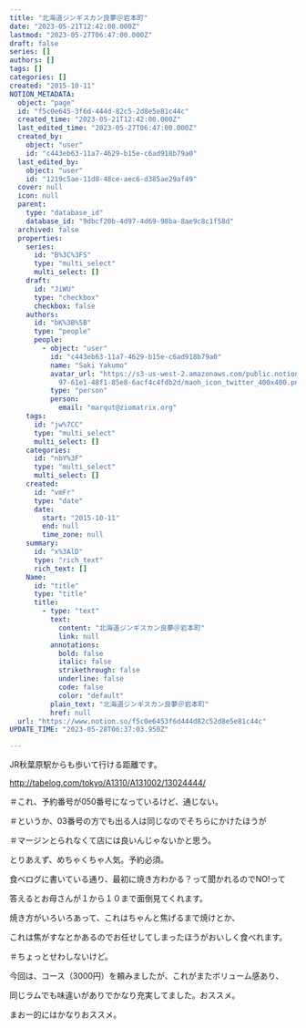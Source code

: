 ```yaml
---
title: "北海道ジンギスカン良夢＠岩本町"
date: "2023-05-21T12:42:00.000Z"
lastmod: "2023-05-27T06:47:00.000Z"
draft: false
series: []
authors: []
tags: []
categories: []
created: "2015-10-11"
NOTION_METADATA:
  object: "page"
  id: "f5c0e645-3f6d-444d-82c5-2d8e5e81c44c"
  created_time: "2023-05-21T12:42:00.000Z"
  last_edited_time: "2023-05-27T06:47:00.000Z"
  created_by:
    object: "user"
    id: "c443eb63-11a7-4629-b15e-c6ad918b79a0"
  last_edited_by:
    object: "user"
    id: "1219c5ae-11d8-48ce-aec6-d385ae29af49"
  cover: null
  icon: null
  parent:
    type: "database_id"
    database_id: "9dbcf20b-4d97-4d69-98ba-8ae9c8c1f58d"
  archived: false
  properties:
    series:
      id: "B%3C%3FS"
      type: "multi_select"
      multi_select: []
    draft:
      id: "JiWU"
      type: "checkbox"
      checkbox: false
    authors:
      id: "bK%3B%5B"
      type: "people"
      people:
        - object: "user"
          id: "c443eb63-11a7-4629-b15e-c6ad918b79a0"
          name: "Saki Yakumo"
          avatar_url: "https://s3-us-west-2.amazonaws.com/public.notion-static.com/3ad1c4\
            97-61e1-48f1-85e8-6acf4c4fdb2d/maoh_icon_twitter_400x400.png"
          type: "person"
          person:
            email: "marqut@ziomatrix.org"
    tags:
      id: "jw%7CC"
      type: "multi_select"
      multi_select: []
    categories:
      id: "nbY%3F"
      type: "multi_select"
      multi_select: []
    created:
      id: "vmFr"
      type: "date"
      date:
        start: "2015-10-11"
        end: null
        time_zone: null
    summary:
      id: "x%3AlD"
      type: "rich_text"
      rich_text: []
    Name:
      id: "title"
      type: "title"
      title:
        - type: "text"
          text:
            content: "北海道ジンギスカン良夢＠岩本町"
            link: null
          annotations:
            bold: false
            italic: false
            strikethrough: false
            underline: false
            code: false
            color: "default"
          plain_text: "北海道ジンギスカン良夢＠岩本町"
          href: null
  url: "https://www.notion.so/f5c0e6453f6d444d82c52d8e5e81c44c"
UPDATE_TIME: "2023-05-28T06:37:03.950Z"

---
```

<link rel="stylesheet" href="https://cdn.jsdelivr.net/npm/katex@0.16.2/dist/katex.min.css" integrity="sha384-bYdxxUwYipFNohQlHt0bjN/LCpueqWz13HufFEV1SUatKs1cm4L6fFgCi1jT643X" crossorigin="anonymous">


JR秋葉原駅からも歩いて行ける距離です。


http://tabelog.com/tokyo/A1310/A131002/13024444/


＃これ、予約番号が050番号になっているけど、通じない。


＃というか、03番号の方でも出る人は同じなのでそちらにかけたほうが


＃マージンとられなくて店には良いんじゃないかと思う。


とりあえず、めちゃくちゃ人気。予約必須。


食べログに書いている通り、最初に焼き方わかる？って聞かれるのでNO!って


答えるとお母さんが１から１０まで面倒見てくれます。


焼き方がいろいろあって、これはちゃんと焦げるまで焼けとか、


これは焦がすなとかあるのでお任せしてしまったほうがおいしく食べれます。


＃ちょっとせわしないけど。


今回は、コース（3000円）を頼みましたが、これがまたボリューム感あり、


同じラムでも味違いがありでかなり充実してました。おススメ。


まおー的にはかなりおススメ。

